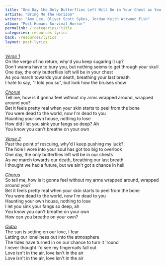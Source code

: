 ```yaml
---
title: "One Day the Only Butterflies Left Will Be in Your Chest as You March Towards Your Death"
artiste: "Bring Me The Horizon"
writers: "Amy Lee, Oliver Scott Sykes, Jordan Keith Attwood Fish"
album: "Post Human: Survival Horror"
permalink: /:categories/:title
categories: resources lyrics
back: /resources/lyrics
layout: post-lyrics
---
```


<span style="text-decoration:underline;"><em>Verse 1</em></span>  
On the verge of no return, why'd you keep sugaring it up?  
Don't wanna have to bury you, but nothing seems to get through your skull  
One day, the only butterflies left will be in your chest  
As you march towards your death, breathing your last breath  
I hate to say, "I told you so", but look how the bruises show  

<span style="text-decoration:underline;"><em>Chorus</em></span>  
Tell me, how is it gonna feel without my arms wrapped around, wrapped around you?  
Bet it feels pretty real when your skin starts to peel from the bone  
You were dead to the world, now I'm dead to you  
Haunting your own house, nothing to lose  
How did I let you sink your fangs so deep? Ah  
You know you can't breathe on your own  

<span style="text-decoration:underline;"><em>Verse 2</em></span>  
Past the point of rescuing, why'd I keep pushing my luck?  
The hole I wore into your soul has got too big to overlook  
One day, the only butterflies left will be in our chests  
As we march towards our death, breathing our last breath  
I thought we had a future, but we ain't got a chance in hell  

<span style="text-decoration:underline;"><em>Chorus</em></span>  
So tell me, how is it gonna feel without my arms wrapped around, wrapped around you?  
Bet it feels pretty real when your skin starts to peel from the bone  
You were dead to the world, now I'm dead to you  
Haunting your own house, nothing to lose  
I let you sink your fangs so deep, ah  
You know you can't breathe on your own  
How can you breathe on your own?  

<span style="text-decoration:underline;"><em>Outro</em></span>  
The sun is setting on our love, I fear  
Letting our loneliness out into the atmosphere  
The tides have turned in on our chance to turn it 'round  
I never thought I'd see my fingernails fall out  
Love isn't in the air, love isn't in the air  
Love isn't in the air, love isn't in the air  